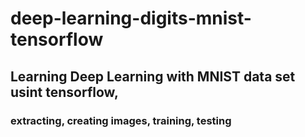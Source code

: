 # deep-learning-digits-mnist-tensorflow
## Learning Deep Learning with MNIST data set usint tensorflow,
### extracting, creating images, training, testing
